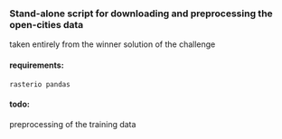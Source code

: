 ### Stand-alone script for downloading and preprocessing the open-cities data

taken entirely from the winner solution of the challenge

#### requirements:

``rasterio pandas``


#### todo:
preprocessing of the training data
